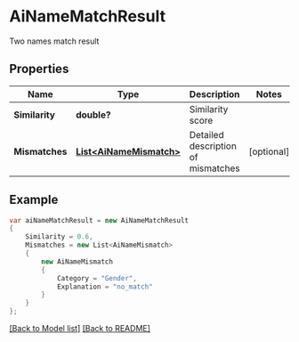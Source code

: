 # AiNameMatchResult
Two names match result             

## Properties
Name | Type | Description | Notes
------------ | ------------- | ------------- | -------------
**Similarity** | **double?** | Similarity score              | 
**Mismatches** | [**List&lt;AiNameMismatch&gt;**](AiNameMismatch.md) | Detailed description of mismatches              | [optional] 


## Example
```csharp
var aiNameMatchResult = new AiNameMatchResult
{
    Similarity = 0.6,
    Mismatches = new List<AiNameMismatch>
    {
        new AiNameMismatch
        {
            Category = "Gender",
            Explanation = "no_match"
        }
    }
};
```

[[Back to Model list]](Models.md) [[Back to README]](README.md)

